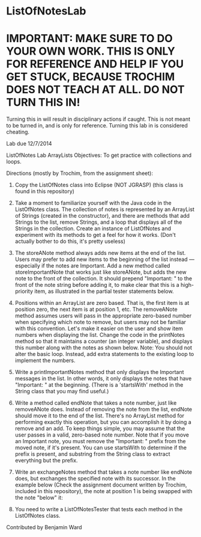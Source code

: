 ListOfNotesLab
==============
IMPORTANT: MAKE SURE TO DO YOUR OWN WORK. THIS IS ONLY FOR REFERENCE AND HELP IF YOU GET STUCK, BECAUSE TROCHIM DOES NOT TEACH AT ALL. DO NOT TURN THIS IN!
==============
Turning this in will result in disciplinary actions if caught. This is not meant to be turned in, and is only for reference. Turning this lab in is considered cheating.

Lab due 12/7/2014

ListOfNotes Lab
ArrayLists
Objectives: 
To get practice with collections and loops. 

Directions (mostly by Trochim, from the assignment sheet):

1.	Copy the ListOfNotes class into Eclipse (NOT JGRASP) (this class is found in this repository) 

2.	Take a moment to familiarize yourself with the Java code in the ListOfNotes class. The collection of notes is represented by an ArrayList of Strings (created in the constructor), and there are methods that add Strings to the list, remove Strings, and a loop that displays all of the Strings in the collection. Create an instance of ListOfNotes and experiment with its methods to get a feel for how it works. (Don't actually bother to do this, it's pretty useless)

3.	The storeANote method always adds new items at the end of the list. Users may prefer to add new items to the beginning of the list instead — especially if the notes are Important. Add a new method called storeImportantNote that works just like storeANote, but adds the new note to the front of the collection. It should prepend "Important: " to the front of the note string before adding it, to make clear that this is a high-priority item, as illustrated in the partial tester statements below. 

4.	Positions within an ArrayList are zero based. That is, the first item is at position zero, the next item is at position 1, etc. The removeANote method assumes users will pass in the appropriate zero-based number when specifying which note to remove, but users may not be familiar with this convention. Let's make it easier on the user and show item numbers when displaying the list. Change the code in the printNotes method so that it maintains a counter (an integer variable), and displays this number along with the notes as shown below. Note: You should not alter the basic loop. Instead, add extra statements to the existing loop to implement the numbers. 

5.	Write a printImportantNotes method that only displays the Important messages in the list. In other words, it only displays the notes that have "Important: " at the beginning. (There is a  'startsWith' method in the String class that you may find useful.) 

6. Write a method called endNote that takes a note number, just like removeANote does. Instead of removing the note from the list, endNote should move it to the end of the list. There's no ArrayList method for performing exactly this operation, but you can accomplish it by doing a remove and an add. To keep things simple, you may assume that the user passes in a valid, zero-based note number. Note that if you move an Important note, you must remove the "Important: " prefix from the moved note, if it's present. You can use startsWith to determine if the prefix is present, and substring from the String class to extract everything but the prefix.

7.	Write an exchangeNotes method that takes a note number like endNote does, but exchanges the specified note with its successor. In the example below (Check the assignment document written by Trochim, included in this repository), the note at position 1 is being swapped with the note "below" it: 

8. You need to write a ListOfNotesTester that tests each method in the ListOfNotes class.

Contributed by Benjamin Ward
